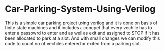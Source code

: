 # Car-Parking-System-Using-Verilog

This is a simple car parking project using verilog and it is done on basis of finite state 
machines and it includes a concpet that every vechile has to enter a passowrd to enter and as well as exit and 
assigned to STOP if it has been allocated to park at a slot. And with small changes we can modify this code to
count no of vechiles entered or exited from a parking slot.
